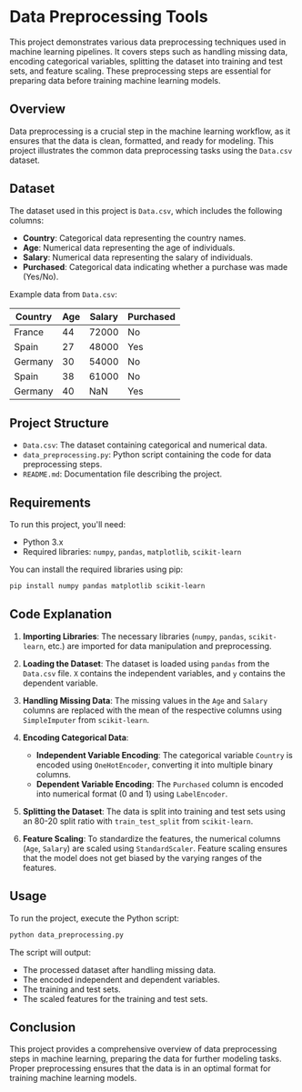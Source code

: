 # Data Preprocessing Tools

This project demonstrates various data preprocessing techniques used in machine learning pipelines. It covers steps such as handling missing data, encoding categorical variables, splitting the dataset into training and test sets, and feature scaling. These preprocessing steps are essential for preparing data before training machine learning models.

## Overview

Data preprocessing is a crucial step in the machine learning workflow, as it ensures that the data is clean, formatted, and ready for modeling. This project illustrates the common data preprocessing tasks using the `Data.csv` dataset.

## Dataset

The dataset used in this project is `Data.csv`, which includes the following columns:

- **Country**: Categorical data representing the country names.
- **Age**: Numerical data representing the age of individuals.
- **Salary**: Numerical data representing the salary of individuals.
- **Purchased**: Categorical data indicating whether a purchase was made (Yes/No).

Example data from `Data.csv`:

| Country | Age | Salary | Purchased |
|---------|-----|--------|-----------|
| France  | 44  | 72000  | No        |
| Spain   | 27  | 48000  | Yes       |
| Germany | 30  | 54000  | No        |
| Spain   | 38  | 61000  | No        |
| Germany | 40  | NaN    | Yes       |

## Project Structure

- `Data.csv`: The dataset containing categorical and numerical data.
- `data_preprocessing.py`: Python script containing the code for data preprocessing steps.
- `README.md`: Documentation file describing the project.

## Requirements

To run this project, you'll need:

- Python 3.x
- Required libraries: `numpy`, `pandas`, `matplotlib`, `scikit-learn`

You can install the required libraries using pip:

```bash
pip install numpy pandas matplotlib scikit-learn
```

## Code Explanation

1. **Importing Libraries**: The necessary libraries (`numpy`, `pandas`, `scikit-learn`, etc.) are imported for data manipulation and preprocessing.

2. **Loading the Dataset**: The dataset is loaded using `pandas` from the `Data.csv` file. `X` contains the independent variables, and `y` contains the dependent variable.

3. **Handling Missing Data**: The missing values in the `Age` and `Salary` columns are replaced with the mean of the respective columns using `SimpleImputer` from `scikit-learn`.

4. **Encoding Categorical Data**:
   - **Independent Variable Encoding**: The categorical variable `Country` is encoded using `OneHotEncoder`, converting it into multiple binary columns.
   - **Dependent Variable Encoding**: The `Purchased` column is encoded into numerical format (0 and 1) using `LabelEncoder`.

5. **Splitting the Dataset**: The data is split into training and test sets using an 80-20 split ratio with `train_test_split` from `scikit-learn`.

6. **Feature Scaling**: To standardize the features, the numerical columns (`Age`, `Salary`) are scaled using `StandardScaler`. Feature scaling ensures that the model does not get biased by the varying ranges of the features.

## Usage

To run the project, execute the Python script:

```bash
python data_preprocessing.py
```

The script will output:

- The processed dataset after handling missing data.
- The encoded independent and dependent variables.
- The training and test sets.
- The scaled features for the training and test sets.

## Conclusion

This project provides a comprehensive overview of data preprocessing steps in machine learning, preparing the data for further modeling tasks. Proper preprocessing ensures that the data is in an optimal format for training machine learning models.
